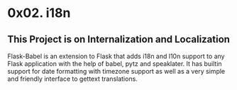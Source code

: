 # 0x02. i18n

## This Project is on Internalization and Localization

Flask-Babel is an extension to Flask that adds i18n and l10n support to any Flask application with the help of babel, pytz and speaklater. It has builtin support for date formatting with timezone support as well as a very simple and friendly interface to gettext translations.
